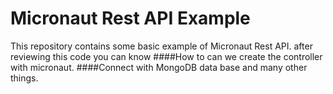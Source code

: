 # Micronaut Rest API Example

This repository contains some basic example of Micronaut Rest API.
after reviewing this code you can know 
####How to  can we create the controller with micronaut. 
####Connect with MongoDB data base
and many other things.






